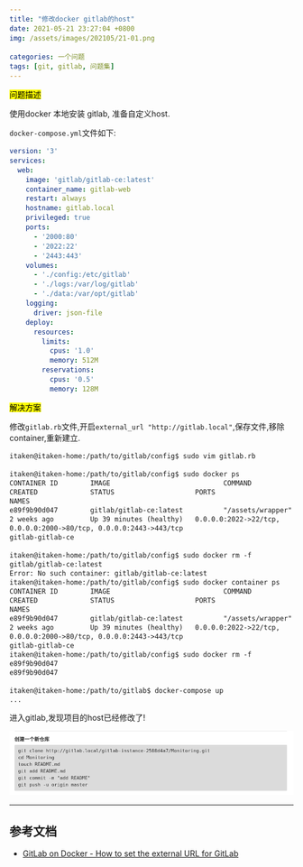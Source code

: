 ```yaml
---
title: "修改docker gitlab的host"
date: 2021-05-21 23:27:04 +0800
img: /assets/images/202105/21-01.png

categories: 一个问题
tags: [git, gitlab, 问题集]
---
```


<mark>问题描述</mark>

使用docker 本地安装 gitlab, 准备自定义host.

`docker-compose.yml`文件如下:

```yml
version: '3'
services:
  web:
    image: 'gitlab/gitlab-ce:latest'
    container_name: gitlab-web
    restart: always
    hostname: gitlab.local
    privileged: true
    ports:
      - '2000:80'
      - '2022:22'
      - '2443:443'
    volumes:
      - './config:/etc/gitlab'
      - './logs:/var/log/gitlab'
      - './data:/var/opt/gitlab'
    logging:
      driver: json-file
    deploy:
      resources:
        limits:
          cpus: '1.0'
          memory: 512M
        reservations:
          cpus: '0.5'
          memory: 128M
```

<mark>解决方案</mark>


修改`gitlab.rb`文件,开启`external_url "http://gitlab.local"`,保存文件,移除container,重新建立.

```
itaken@itaken-home:/path/to/gitlab/config$ sudo vim gitlab.rb

itaken@itaken-home:/path/to/gitlab/config$ sudo docker ps
CONTAINER ID        IMAGE                            COMMAND                  CREATED             STATUS                    PORTS                                                                                    NAMES
e89f9b90d047        gitlab/gitlab-ce:latest          "/assets/wrapper"        2 weeks ago         Up 39 minutes (healthy)   0.0.0.0:2022->22/tcp, 0.0.0.0:2000->80/tcp, 0.0.0.0:2443->443/tcp                     gitlab-gitlab-ce

itaken@itaken-home:/path/to/gitlab/config$ sudo docker rm -f gitlab/gitlab-ce:latest
Error: No such container: gitlab/gitlab-ce:latest
itaken@itaken-home:/path/to/gitlab/config$ sudo docker container ps
CONTAINER ID        IMAGE                            COMMAND                  CREATED             STATUS                    PORTS                                                                                    NAMES
e89f9b90d047        gitlab/gitlab-ce:latest          "/assets/wrapper"        2 weeks ago         Up 39 minutes (healthy)   0.0.0.0:2022->22/tcp, 0.0.0.0:2000->80/tcp, 0.0.0.0:2443->443/tcp                     gitlab-gitlab-ce
itaken@itaken-home:/path/to/gitlab/config$ sudo docker rm -f e89f9b90d047
e89f9b90d047

itaken@itaken-home:/path/to/gitlab$ docker-compose up
...
```

进入gitlab,发现项目的host已经修改了!

![修改host](/assets/images/202105/21-01.png)

---
## 参考文档
- [GitLab on Docker - How to set the external URL for GitLab](https://stackoverflow.com/questions/59177615/gitlab-on-docker-how-to-set-the-external-url-for-gitlab)
